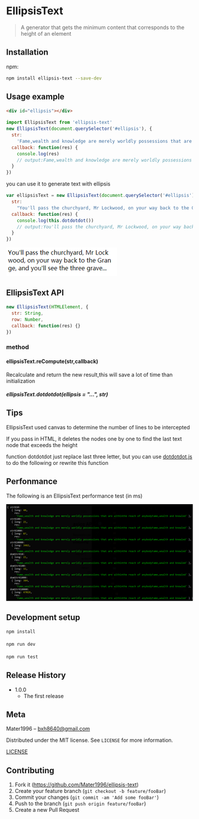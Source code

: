 # EllipsisText

> A generator that gets the minimum content that corresponds to the height of an element

## Installation

npm:

```sh
npm install ellipsis-text --save-dev
```

## Usage example

```html
<div id="ellipsis"></div>
```

```js
import EllipsisText from 'ellipsis-text'
new EllipsisText(document.querySelector('#ellipsis'), {
  str:
    'Fame,wealth and knowledge are merely worldly possessions that are withinthe reach of anybodyFame,wealth and knowledge are merely worldly possessions that are withinthe reach of anybodyFame',
  callback: function(res) {
    console.log(res)
    // output:Fame,wealth and knowledge are merely worldly possessions that are withinthe reach of anybodyFame,wealth and knowled
  }
})
```

you can use it to generate text with ellipsis

```js
var ellipsisText = new EllipsisText(document.querySelector('#ellipsis'), {
  str:
    "You'll pass the churchyard, Mr Lockwood, on your way back to the Grange, and you'll see the three graverestones close to the moor. Catherine's",
  callback: function(res) {
    console.log(this.dotdotdot())
    // output:You'll pass the churchyard, Mr Lockwood, on your way back to the Grange, and you'll see the three grave...
  }
})
```

![example](example.png)

## EllipsisText API

```js
new EllipsisText(HTMLElement, {
  str: String,
  row: Number,
  callback: function(res) {}
})
```
### method

#### ellipsisText.reCompute(str,callback)

Recalculate and return the new result,this will save a lot of time than initialization

##### ellipsisText.dotdotdot(ellipsis = "...", str)

## Tips

EllipsisText used canvas to determine the number of lines to be intercepted

If you pass in HTML, it deletes the nodes one by one to find the last text node that exceeds the height

function dotdotdot just replace last three letter, but you can use [dotdotdot.js](http://dotdotdot.frebsite.nl/) to do the following or rewrite this function

## Perfonmance

The following is an EllipsisText performance test (in ms)

![](performance.jpg)

## Development setup

```sh
npm install

npm run dev

npm run test
```

## Release History

- 1.0.0
  - The first release

## Meta

Mater1996 – bxh8640@gmail.com

Distributed under the MIT license. See `LICENSE` for more information.

[LICENSE](https://github.com/Mater1996/ellipsis-text/blob/master/LICENSE)

## Contributing

1. Fork it (<https://github.com/Mater1996/ellipsis-text>)
2. Create your feature branch (`git checkout -b feature/fooBar`)
3. Commit your changes (`git commit -am 'Add some fooBar'`)
4. Push to the branch (`git push origin feature/fooBar`)
5. Create a new Pull Request
